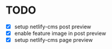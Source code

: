 # TODO

- [x] setup netlify-cms post preview
- [x] enable feature image in post preview
- [x] setup netlify-cms page preview